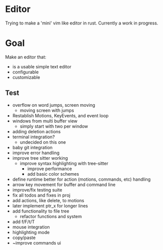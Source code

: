 # Editor
Trying to make a 'mini' vim like editor in rust. Currently a work in progress.

# Goal
Make an editor that:
* is a usable simple text editor
* configurable
* customizable

## Test
* overflow on word jumps, screen moving
    * moving screen with jumps
* Restablish Motions, KeyEvents, and event loop
* windows from multi buffer view
    * simply start with two per window
* adding deletion actions
* terminal integration?
    * undecided on this one
* baby git integration
* improve error handling
* improve tree sitter working
    * improve syntax highlighting with tree-sitter
        * improve performance
        * add basic color schemes
* define runtime better for action (motions, commands, etc) handling
* arrow key movement for buffer and command line
* improve/fix testing suite
* fix all todos and fixes in proj
* add actions, like delete, to motions
* later implement ptr_x for longer lines
* add functionality to file tree
    * refactor functions and system
* add f/F/t/T
* mouse integration
* highlighting mode
* copy/paste
* ~improve commands ui

